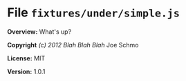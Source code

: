 # File `fixtures/under/simple.js`
**Overview:** What's up?



**Copyright** *(c) 2012 Blah Blah Blah* Joe Schmo

**License:** MIT 

**Version:** 1.0.1




